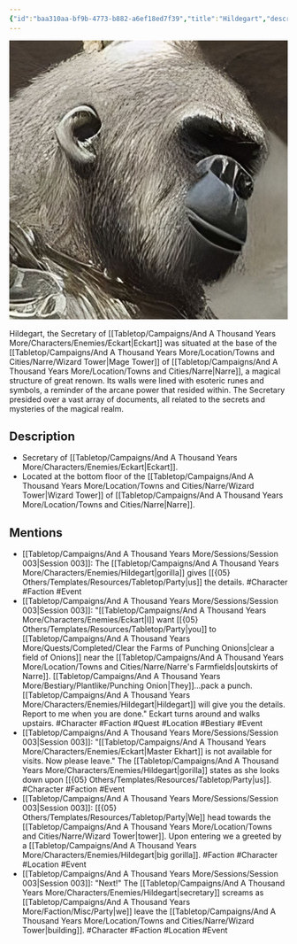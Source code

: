 ```yaml
---
{"id":"baa310aa-bf9b-4773-b882-a6ef18ed7f39","title":"Hildegart","description":"The Secretary of Eckart was situated at the base of the Mage Tower of Narre.","isActivePartyMember":false,"isAlive":true,"publish":true,"date_created":"Sunday, January 15th 2023, 1:28:46 pm","date_modified":"Saturday, April 13th 2024, 11:50:07 pm","cssclasses":["mado-heading"],"path":"Tabletop/Campaigns/And A Thousand Years More/Characters/Enemies/Hildegart.md","permalink":"/tabletop/campaigns/and-a-thousand-years-more/characters/enemies/hildegart/","PassFrontmatter":true}
---
```



![Media/IronClaw/Polaroid/Banner-Hildegart-polaroid.jpg|200](../../../../../Media/IronClaw/Polaroid/Banner-Hildegart-polaroid.jpg)

Hildegart, the Secretary of [[Tabletop/Campaigns/And A Thousand Years More/Characters/Enemies/Eckart\|Eckart]] was situated at the base of the [[Tabletop/Campaigns/And A Thousand Years More/Location/Towns and Cities/Narre/Wizard Tower\|Mage Tower]] of [[Tabletop/Campaigns/And A Thousand Years More/Location/Towns and Cities/Narre\|Narre]], a magical structure of great renown. Its walls were lined with esoteric runes and symbols, a reminder of the arcane power that resided within. The Secretary presided over a vast array of documents, all related to the secrets and mysteries of the magical realm.

## Description

- Secretary of [[Tabletop/Campaigns/And A Thousand Years More/Characters/Enemies/Eckart\|Eckart]].
- Located at the bottom floor of the [[Tabletop/Campaigns/And A Thousand Years More/Location/Towns and Cities/Narre/Wizard Tower\|Wizard Tower]] of [[Tabletop/Campaigns/And A Thousand Years More/Location/Towns and Cities/Narre\|Narre]].

## Mentions

- [[Tabletop/Campaigns/And A Thousand Years More/Sessions/Session 003\|Session 003]]: The [[Tabletop/Campaigns/And A Thousand Years More/Characters/Enemies/Hildegart\|gorilla]] gives [[{05} Others/Templates/Resources/Tabletop/Party\|us]] the details. #Character #Faction #Event
- [[Tabletop/Campaigns/And A Thousand Years More/Sessions/Session 003\|Session 003]]: "[[Tabletop/Campaigns/And A Thousand Years More/Characters/Enemies/Eckart\|I]] want [[{05} Others/Templates/Resources/Tabletop/Party\|you]] to [[Tabletop/Campaigns/And A Thousand Years More/Quests/Completed/Clear the Farms of Punching Onions\|clear a field of Onions]] near the [[Tabletop/Campaigns/And A Thousand Years More/Location/Towns and Cities/Narre/Narre's Farmfields\|outskirts of Narre]]. [[Tabletop/Campaigns/And A Thousand Years More/Bestiary/Plantlike/Punching Onion\|They]]…pack a punch. [[Tabletop/Campaigns/And A Thousand Years More/Characters/Enemies/Hildegart\|Hildegart]] will give you the details. Report to me when you are done." Eckart turns around and walks upstairs. #Character #Faction #Quest #Location #Bestiary #Event
- [[Tabletop/Campaigns/And A Thousand Years More/Sessions/Session 003\|Session 003]]: "[[Tabletop/Campaigns/And A Thousand Years More/Characters/Enemies/Eckart\|Master Ekhart]] is not available for visits. Now please leave." The [[Tabletop/Campaigns/And A Thousand Years More/Characters/Enemies/Hildegart\|gorilla]] states as she looks down upon [[{05} Others/Templates/Resources/Tabletop/Party\|us]]. #Character #Faction #Event
- [[Tabletop/Campaigns/And A Thousand Years More/Sessions/Session 003\|Session 003]]: [[{05} Others/Templates/Resources/Tabletop/Party\|We]] head towards the [[Tabletop/Campaigns/And A Thousand Years More/Location/Towns and Cities/Narre/Wizard Tower\|tower]]. Upon entering we a greeted by a [[Tabletop/Campaigns/And A Thousand Years More/Characters/Enemies/Hildegart\|big gorilla]]. #Faction #Character #Location #Event
- [[Tabletop/Campaigns/And A Thousand Years More/Sessions/Session 003\|Session 003]]: "Next!" The [[Tabletop/Campaigns/And A Thousand Years More/Characters/Enemies/Hildegart\|secretary]] screams as [[Tabletop/Campaigns/And A Thousand Years More/Faction/Misc/Party\|we]] leave the [[Tabletop/Campaigns/And A Thousand Years More/Location/Towns and Cities/Narre/Wizard Tower\|building]]. #Character #Faction #Location #Event

